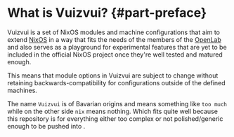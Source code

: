 # What is Vuizvui? {#part-preface}

Vuizvui is a set of NixOS modules and machine configurations that aim to
extend [NixOS][nixos] in a way that fits the needs of the members of the
[OpenLab][openlab] and also serves as a playground for experimental features that
are yet to be included in the official NixOS project once they're well
tested and matured enough.

This means that module options in Vuizvui are subject to change without
retaining backwards-compatibility for configurations outside of the
defined machines.

The name `Vuizvui` is of Bavarian origins and means
something like `too much` while on the other side
`nix` means nothing. Which fits quite well because this
repository is for everything either too complex or not polished/generic
enough to be pushed into [<nixpkgs>][nixpkgs].

[nixos]: https://nixos.org/
<!-- FIXME(sterni): no longer a good URL to link to -->
[nixpkgs]: https://nixos.org/nixpkgs
[openlab]: https://openlab-augsburg.de
